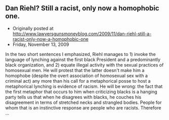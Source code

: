 ## Dan Riehl? Still a racist, only now a homophobic one.

 * Originally posted at http://www.lawyersgunsmoneyblog.com/2009/11/dan-riehl-still-a-racist-only-now-a-homophobic-one
 * Friday, November 13, 2009

In the 
two short sentences 
I emphasized, Riehl manages to 1) invoke the language of lynching against the first black President and a predominantly black organization, and 2) equate illegal activity with the sexual practices of homosexual men.  He will protest that the latter doesn't make him a homophobe (despite the overt association of homosexual sex with a criminal act) any more than his call for a metaphorical posse to host a metaphorical lynching is evidence of racism.  He will be wrong: the fact that 
the first metaphor that occurs to him when criticizing blacks is a hanging party 
tells us that when he disagrees with blacks, he couches his disagreement in terms of stretched necks and strangled bodies.  People for whom that is an instinctive response are people who are racists.  Therefore ...